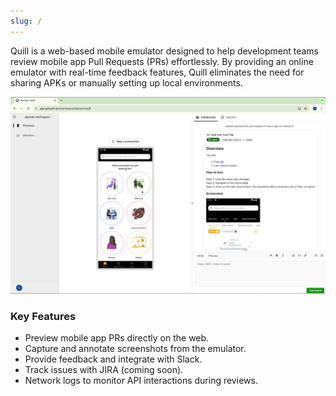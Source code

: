 ```yaml
---
slug: /
---
```


Quill is a web-based mobile emulator designed to help development teams review mobile app Pull Requests (PRs) effortlessly. By providing an online emulator with real-time feedback features, Quill eliminates the need for sharing APKs or manually setting up local environments.

![Screenshot](../.github/screenshot.png)

### Key Features

- Preview mobile app PRs directly on the web.
- Capture and annotate screenshots from the emulator.
- Provide feedback and integrate with Slack.
- Track issues with JIRA (coming soon).
- Network logs to monitor API interactions during reviews.

